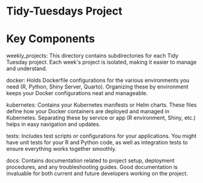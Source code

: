 # Tidy-Tuesdays Project

# Key Components
weekly_projects: This directory contains subdirectories for each Tidy Tuesday project. Each week's project is isolated, making it easier to manage and understand.

docker: Holds Dockerfile configurations for the various environments you need (R, Python, Shiny Server, Quarto). Organizing these by environment keeps your Docker configurations neat and manageable.

kubernetes: Contains your Kubernetes manifests or Helm charts. These files define how your Docker containers are deployed and managed in Kubernetes. Separating these by service or app (R environment, Shiny, etc.) helps in easy navigation and updates.

tests: Includes test scripts or configurations for your applications. You might have unit tests for your R and Python code, as well as integration tests to ensure everything works together smoothly.

docs: Contains documentation related to project setup, deployment procedures, and any troubleshooting guides. Good documentation is invaluable for both current and future developers working on the project.